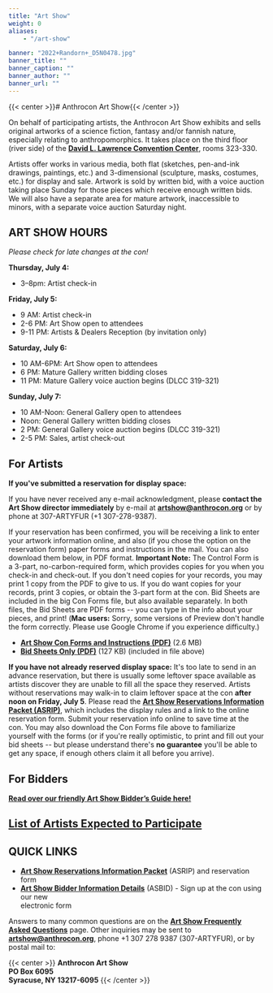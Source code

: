 ```yaml
---
title: "Art Show"
weight: 0
aliases:
    - "/art-show"

banner: "2022+Randorn+_D5N0478.jpg"
banner_title: ""
banner_caption: ""
banner_author: ""
banner_url: ""
---
```


{{< center >}}# Anthrocon Art Show{{< /center >}}

On behalf of participating artists, the Anthrocon Art Show exhibits and sells original artworks of a science fiction, fantasy and/or fannish nature, especially relating to anthropomorphics. It takes place on the third floor (river side) of the [**David L. Lawrence Convention Center**](http://www.pittsburghcc.com/), rooms 323-330.

Artists offer works in various media, both flat (sketches, pen-and-ink drawings, paintings, etc.) and 3-dimensional (sculpture, masks, costumes, etc.) for display and sale. Artwork is sold by written bid, with a voice auction taking place Sunday for those pieces which receive enough written bids. We will also have a separate area for mature artwork, inaccessible to minors, with a separate voice auction Saturday night.

## ART SHOW HOURS

*Please check for late changes at the con!*

**Thursday, July 4:**

- 3–8pm: Artist check-in

**Friday, July 5:**

- 9 AM: Artist check-in
- 2-6 PM: Art Show open to attendees
- 9-11 PM: Artists & Dealers Reception (by invitation only)

**Saturday, July 6:**

- 10 AM-6PM: Art Show open to attendees
- 6 PM: Mature Gallery written bidding closes
- 11 PM: Mature Gallery voice auction begins (DLCC 319-321)

**Sunday, July 7:**

- 10 AM-Noon: General Gallery open to attendees
- Noon: General Gallery written bidding closes
- 2 PM: General Gallery voice auction begins (DLCC 319-321)
- 2-5 PM: Sales, artist check-out

## For Artists

**If you've submitted a reservation for display space:**

If you have never received any e-mail acknowledgment, please **contact the Art Show director immediately** by e-mail at [**artshow@anthrocon.org**](mailto:artshow@anthrocon.org) or by phone at 307-ARTYFUR (+1 307-278-9387).

If your reservation has been confirmed, you will be receiving a link to enter your artwork information online, and also (if you chose the option on the reservation form) paper forms and instructions in the mail. You can also download them below, in PDF format. **Important Note:** The Control Form is a 3-part, no-carbon-required form, which provides copies for you when you check-in and check-out. If you don't need copies for your records, you may print 1 copy from the PDF to give to us. If you do want copies for your records, print 3 copies, or obtain the 3-part form at the con. Bid Sheets are included in the big Con Forms file, but also available separately. In both files, the Bid Sheets are PDF forms -- you can type in the info about your pieces, and print! (**Mac users:** Sorry, some versions of Preview don't handle the form correctly. Please use Google Chrome if you experience difficulty.)

- [**Art Show Con Forms and Instructions (PDF)**](https://drive.google.com/file/d/1q8mP4vvpIdSUlP6WFKNTs_B8ocYB9BNd/view) (2.6 MB)
- [**Bid Sheets Only (PDF)**](https://drive.google.com/file/d/1988w0lJF8Ryq_ZTu_cm0xGG0vSN6D4qe/view?usp=sharing) (127 KB) (included in file above)

**If you have not already reserved display space:** It's too late to send in an advance reservation, but there is usually some leftover space available as artists discover they are unable to fill all the space they reserved. Artists without reservations may walk-in to claim leftover space at the con **after noon on Friday, July 5**. Please read the [**Art Show Reservations Information Packet (ASRIP)**](https://www.anthrocon.org/artshow/artist-info/), which includes the display rules and a link to the online reservation form. Submit your reservation info online to save time at the con. You may also download the Con Forms file above to familiarize yourself with the forms (or if you're really optimistic, to print and fill out your bid sheets -- but please understand there's **no guarantee** you'll be able to get any space, if enough others claim it all before you arrive).

## For Bidders

[**Read over our friendly Art Show Bidder’s Guide here!**](https://docs.google.com/document/d/11vUcbLcwEg6OpIQA2g_EZF8od9fj7J_rpLqNpvaSuGE/edit)

## [**List of Artists Expected to Participate**](https://docs.google.com/document/d/17ij8Z3h_F5COqABR7tnG2XCfSvJTpabrOZLVy7G49nc/edit?usp=sharing)

## QUICK LINKS

- [**Art Show Reservations Information Packet**](https://www.anthrocon.org/artshow/artist-info/) (ASRIP) and reservation form
- [**Art Show Bidder Information Details**](https://drive.google.com/file/d/1ua-YZEUIqTm925778fgpWO_0RlVqs3i5/view?usp=sharing) (ASBID) - Sign up at the con using our new<br>electronic form

Answers to many common questions are on the [**Art Show Frequently Asked Questions**](https://www.anthrocon.org/faq/artshow) page. Other inquiries may be sent to [**artshow@anthrocon.org**](mailto:artshow@anthrocon.org), phone +1 307 278 9387 (307-ARTYFUR), or by postal mail to:

{{< center >}}
**Anthrocon Art Show**<br>
**PO Box 6095**<br>
**Syracuse, NY 13217-6095**
{{< /center >}}
